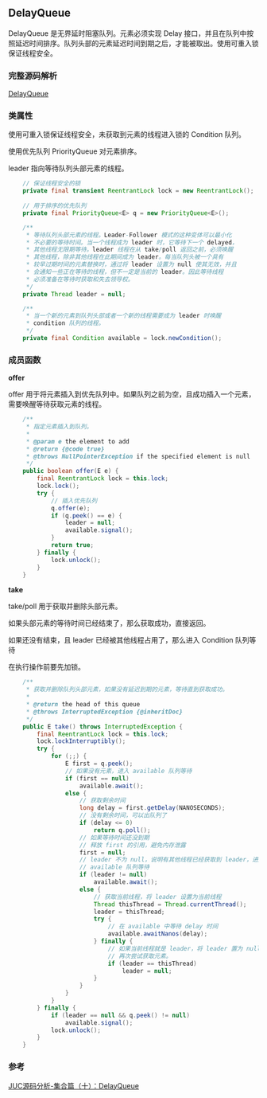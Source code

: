 ## DelayQueue

DelayQueue 是无界延时阻塞队列。元素必须实现 Delay 接口，并且在队列中按照延迟时间排序。队列头部的元素延迟时间到期之后，才能被取出。使用可重入锁保证线程安全。

### 完整源码解析

[DelayQueue](https://github.com/Augustvic/JavaSourceCodeAnalysis/blob/master/src/JUC/JUCCollections/DelayQueue.java)

### 类属性

使用可重入锁保证线程安全，未获取到元素的线程进入锁的 Condition 队列。

使用优先队列 PriorityQueue 对元素排序。

leader 指向等待队列头部元素的线程。

```java
    // 保证线程安全的锁
    private final transient ReentrantLock lock = new ReentrantLock();
    
    // 用于排序的优先队列
    private final PriorityQueue<E> q = new PriorityQueue<E>();

    /**
     * 等待队列头部元素的线程。Leader-Follower 模式的这种变体可以最小化
     * 不必要的等待时间。当一个线程成为 leader 时，它等待下一个 delayed，
     * 其他线程无限期等待。leader 线程在从 take/poll 返回之前，必须唤醒
     * 其他线程，除非其他线程在此期间成为 leader。每当队列头被一个具有
     * 较早过期时间的元素替换时，通过将 leader 设置为 null 使其无效，并且
     * 会通知一些正在等待的线程，但不一定是当前的 leader。因此等待线程
     * 必须准备在等待时获取和失去领导权。
     */
    private Thread leader = null;

    /**
     * 当一个新的元素到队列头部或者一个新的线程需要成为 leader 时唤醒
     * condition 队列的线程。
     */
    private final Condition available = lock.newCondition();
```

### 成员函数

**offer**

offer 用于将元素插入到优先队列中。如果队列之前为空，且成功插入一个元素，需要唤醒等待获取元素的线程。

```java
    /**
     * 指定元素插入到队列。
     *
     * @param e the element to add
     * @return {@code true}
     * @throws NullPointerException if the specified element is null
     */
    public boolean offer(E e) {
        final ReentrantLock lock = this.lock;
        lock.lock();
        try {
            // 插入优先队列
            q.offer(e);
            if (q.peek() == e) {
                leader = null;
                available.signal();
            }
            return true;
        } finally {
            lock.unlock();
        }
    }
```

**take**

take/poll 用于获取并删除头部元素。

如果头部元素的等待时间已经结束了，那么获取成功，直接返回。

如果还没有结束，且 leader 已经被其他线程占用了，那么进入 Condition 队列等待

在执行操作前要先加锁。

```java
    /**
     * 获取并删除队列头部元素，如果没有延迟到期的元素，等待直到获取成功。
     *
     * @return the head of this queue
     * @throws InterruptedException {@inheritDoc}
     */
    public E take() throws InterruptedException {
        final ReentrantLock lock = this.lock;
        lock.lockInterruptibly();
        try {
            for (;;) {
                E first = q.peek();
                // 如果没有元素，进入 available 队列等待
                if (first == null)
                    available.await();
                else {
                    // 获取剩余时间
                    long delay = first.getDelay(NANOSECONDS);
                    // 没有剩余时间，可以出队列了
                    if (delay <= 0)
                        return q.poll();
                    // 如果等待时间还没到期
                    // 释放 first 的引用，避免内存泄露
                    first = null;
                    // leader 不为 null，说明有其他线程已经获取到 leader，进入
                    // available 队列等待
                    if (leader != null)
                        available.await();
                    else {
                        // 获取当前线程，将 leader 设置为当前线程
                        Thread thisThread = Thread.currentThread();
                        leader = thisThread;
                        try {
                            // 在 available 中等待 delay 时间
                            available.awaitNanos(delay);
                        } finally {
                            // 如果当前线程就是 leader，将 leader 置为 null，重新循环
                            // 再次尝试获取元素。
                            if (leader == thisThread)
                                leader = null;
                        }
                    }
                }
            }
        } finally {
            if (leader == null && q.peek() != null)
                available.signal();
            lock.unlock();
        }
    }
```

### 参考

[JUC源码分析-集合篇（十）：DelayQueue](https://www.jianshu.com/p/ae2e05fd638f)


